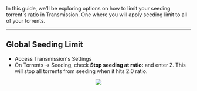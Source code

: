 In this guide, we'll be exploring options on how to limit your seeding torrent's ratio in Transmission. One where you will apply seeding limit to all of your torrents.

***

## Global Seeding Limit

* Access Transmission's Settings
* On Torrents -> Seeding, check **Stop seeding at ratio:** and enter 2. This will stop all torrents from seeding when it hits 2.0 ratio.

<p align="center"><img src="https://docs.usbx.me/uploads/images/gallery/2020-05/image-1590116937278.png"></p>